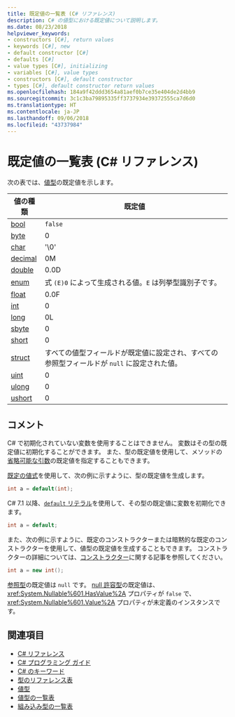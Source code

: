 ```yaml
---
title: 既定値の一覧表 (C# リファレンス)
description: C# の値型における既定値について説明します。
ms.date: 08/23/2018
helpviewer_keywords:
- constructors [C#], return values
- keywords [C#], new
- default constructor [C#]
- defaults [C#]
- value types [C#], initializing
- variables [C#], value types
- constructors [C#], default constructor
- types [C#], default constructor return values
ms.openlocfilehash: 184a9f42ddd3654a81aef0b7ce35e404de2d4bb9
ms.sourcegitcommit: 3c1c3ba79895335ff3737934e39372555ca7d6d0
ms.translationtype: HT
ms.contentlocale: ja-JP
ms.lasthandoff: 09/06/2018
ms.locfileid: "43737984"
---
```

# <a name="default-values-table-c-reference"></a>既定値の一覧表 (C# リファレンス)

次の表では、[値型](value-types.md)の既定値を示します。

|値の種類|既定値|
|----------------|-------------------|
|[bool](bool.md)|`false`|
|[byte](byte.md)|0|
|[char](char.md)|'\0'|
|[decimal](decimal.md)|0M|
|[double](double.md)|0.0D|
|[enum](enum.md)|式 `(E)0` によって生成される値。`E` は列挙型識別子です。|
|[float](float.md)|0.0F|
|[int](int.md)|0|
|[long](long.md)|0L|
|[sbyte](sbyte.md)|0|
|[short](short.md)|0|
|[struct](struct.md)|すべての値型フィールドが既定値に設定され、すべての参照型フィールドが `null` に設定された値。|
|[uint](uint.md)|0|
|[ulong](ulong.md)|0|
|[ushort](ushort.md)|0|

## <a name="remarks"></a>コメント

C# で初期化されていない変数を使用することはできません。 変数はその型の既定値に初期化することができます。 また、型の既定値を使用して、メソッドの[省略可能な引数](../../programming-guide/classes-and-structs/named-and-optional-arguments.md#optional-arguments)の既定値を指定することもできます。

[既定の値式](../../programming-guide/statements-expressions-operators/default-value-expressions.md)を使用して、次の例に示すように、型の既定値を生成します。

```csharp
int a = default(int);
```

C# 7.1 以降、[`default` リテラル](../../programming-guide/statements-expressions-operators/default-value-expressions.md#default-literal-and-type-inference)を使用して、その型の既定値に変数を初期化できます。

```csharp
int a = default;
```

また、次の例に示すように、既定のコンストラクターまたは暗黙的な既定のコンストラクターを使用して、値型の既定値を生成することもできます。 コンストラクターの詳細については、[コンストラクター](../../programming-guide/classes-and-structs/constructors.md)に関する記事を参照してください。

```csharp
int a = new int();
```

[参照型](reference-types.md)の既定値は `null` です。 [null 許容型](../../programming-guide/nullable-types/index.md)の既定値は、<xref:System.Nullable%601.HasValue%2A> プロパティが `false` で、<xref:System.Nullable%601.Value%2A> プロパティが未定義のインスタンスです。

## <a name="see-also"></a>関連項目

- [C# リファレンス](../index.md)
- [C# プログラミング ガイド](../../programming-guide/index.md)
- [C# のキーワード](index.md)
- [型のリファレンス表](reference-tables-for-types.md)
- [値型](value-types.md)
- [値型の一覧表](value-types-table.md)
- [組み込み型の一覧表](built-in-types-table.md)
